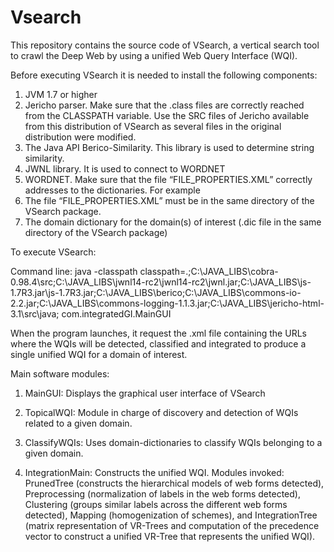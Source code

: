# Vsearch
This repository contains the source code of VSearch, a vertical search tool to crawl the Deep Web by using a unified Web Query Interface (WQI).

Before executing VSearch it is needed to install the following components:

1. JVM 1.7 or higher
2. Jericho parser. Make sure that the .class files are correctly reached from the CLASSPATH variable. Use the SRC files of Jericho available from this distribution of VSearch as several files in the original distribution were modified. 
3. The Java API Berico-Similarity. This library is used to determine string similarity. 
4. JWNL library. It is used to connect to WORDNET
5. WORDNET. Make sure that the file “FILE_PROPERTIES.XML” correctly addresses to the dictionaries. For example <PARAM NAME="DICTIONARY_PATH" VALUE="C:\PROGRAM FILES\WORDNET\2.1\DICT"/>
6. The file “FILE_PROPERTIES.XML” must be in the same directory of the VSearch package. 
7. The domain dictionary for the domain(s) of interest (.dic file in the same directory of the VSearch package)

To execute VSearch:

Command line:
java -classpath classpath=.;C:\JAVA_LIBS\cobra-0.98.4\src;C:\JAVA_LIBS\jwnl14-rc2\jwnl14-rc2\jwnl.jar;C:\JAVA_LIBS\js-1.7R3.jar\js-1.7R3.jar;C:\JAVA_LIBS\berico;C:\JAVA_LIBS\commons-io-2.2.jar;C:\JAVA_LIBS\commons-logging-1.1.3.jar;C:\JAVA_LIBS\jericho-html-3.1\src\java; com.integratedGI.MainGUI 

When the program launches, it request the .xml file containing the URLs where the WQIs will be detected, classified and integrated to produce a single unified WQI for a domain of interest. 

Main software modules:
 
1. MainGUI: Displays the graphical user interface of VSearch

2. TopicalWQI: Module in charge of discovery and detection of WQIs related to a given domain. 

3. ClassifyWQIs: Uses domain-dictionaries to classify WQIs belonging to a given domain. 

4. IntegrationMain: Constructs the unified WQI. Modules invoked: PrunedTree (constructs the hierarchical models of web forms detected), Preprocessing (normalization of labels in the web forms detected), Clustering (groups similar labels across the different web forms detected), Mapping (homogenization of schemes), and IntegrationTree (matrix representation of VR-Trees and computation of the precedence vector to construct a unified VR-Tree that represents the unified WQI). 
